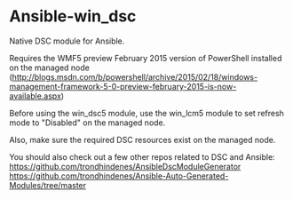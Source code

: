 # Ansible-win_dsc
Native DSC module for Ansible.

Requires the WMF5 preview February 2015 version of PowerShell installed on the managed node (http://blogs.msdn.com/b/powershell/archive/2015/02/18/windows-management-framework-5-0-preview-february-2015-is-now-available.aspx)

Before using the win_dsc5 module, use the win_lcm5 module to set refresh mode to "Disabled" on the managed node.

Also, make sure the required DSC resources exist on the managed node. 

You should also check out a few other repos related to DSC and Ansible:
https://github.com/trondhindenes/AnsibleDscModuleGenerator
https://github.com/trondhindenes/Ansible-Auto-Generated-Modules/tree/master
